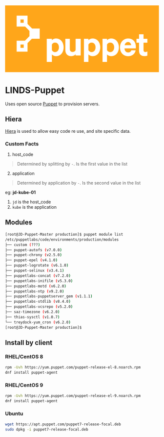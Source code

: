 ![image](/img/Puppet_Logo.svg)

# LINDS-Puppet

Uses open source [Puppet](https://puppet.com/try-puppet/open-source-puppet/) to provision servers.

## Hiera

[Hiera](https://puppet.com/docs/puppet/7/hiera.html) is used to allow easy code re use, and site specific data.

### Custom Facts

1. host_code
> Determined by splitting by `-`. Is the first value in the list
2. application
> Determined by application by `-`. Is the second value in the list

eg: **jd-kube-01**

1. `jd` is the host_code
2. `kube` is the application

## Modules
``` bash
[root@JD-Puppet-Master production]$ puppet module list
/etc/puppetlabs/code/environments/production/modules
├── custom (???)
├── puppet-autofs (v7.0.0)
├── puppet-chrony (v2.5.0)
├── puppet-epel (v4.1.0)
├── puppet-logrotate (v6.1.0)
├── puppet-selinux (v3.4.1)
├── puppetlabs-concat (v7.2.0)
├── puppetlabs-inifile (v5.3.0)
├── puppetlabs-motd (v6.2.0)
├── puppetlabs-ntp (v9.2.0)
├── puppetlabs-puppetserver_gem (v1.1.1)
├── puppetlabs-stdlib (v8.4.0)
├── puppetlabs-vcsrepo (v5.2.0)
├── saz-timezone (v6.2.0)
├── thias-sysctl (v1.0.7)
└── treydock-yum_cron (v6.2.0)
[root@JD-Puppet-Master production]$
```

## Install by client

### RHEL/CentOS 8

``` sh
rpm -Uvh https://yum.puppet.com/puppet-release-el-8.noarch.rpm
dnf install puppet-agent
```

### RHEL/CentOS 9

``` sh
rpm -Uvh https://yum.puppet.com/puppet-release-el-9.noarch.rpm
dnf install puppet-agent
```

### Ubuntu

``` sh
wget https://apt.puppet.com/puppet7-release-focal.deb
sudo dpkg -i puppet7-release-focal.deb
```
